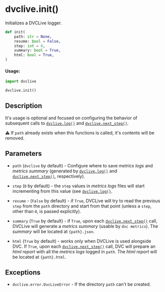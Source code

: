 # dvclive.init()

Initializes a DVCLive logger.

```py
def init(
    path: str = None,
    resume: bool = False,
    step: int = 0,
    summary: bool = True,
    html: bool = True,
)
```

#### Usage:

```py
import dvclive

dvclive.init()
```

## Description

It's usage is optional and focused on configuring the behavior of subsequent
calls to [`dvclive.log()`] and [`dvclive.next_step()`].

⚠️ If `path` already exists when this functions is called, it's contents will be
removed.

## Parameters

- `path` (`dvclive` by default) - Configure where to save _metrics logs_ and
  _metrics summary_ (generated by [`dvclive.log()`] and [`dvclive.next_step()`],
  respectively).

- `step` (`0` by default) - the `step` values in _metrics logs_ files will start
  incrementing from this value (see [`dvclive.log()`].

- `resume` - (`False` by default) - if `True`, DVCLive will try to read the
  previous `step` from the `path` directory and start from that point (unless a
  `step`, other than `0`, is passed explicitly).

- `summary` (`True` by default) - if `True`, upon each [`dvclive.next_step()`]
  call, DVCLive will generate a _metrics summary_ (usable by `dvc metrics`). The
  _summary_ will be located at `{path}.json`.

- `html` (`True` by default) - works only when DVCLive is used alongside DVC. If
  `True`, upon each [`dvclive.next_step()`] call, DVC will prepare an _html
  report_ with all the _metrics logs_ logged in `path`. The _html report_ will
  be located at `{path}.html`.

## Exceptions

- `dvclive.error.DvcLiveError` - If the directory `path` can't be created.

[`dvclive.log()`]: /doc/dvclive/api-reference/log
[`dvclive.next_step()`]: /doc/dvclive/api-reference/next_step
